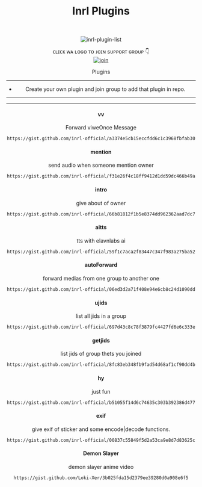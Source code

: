<h1 align="center"> Inrl Plugins </h1>
<div align="center">
<br /> 
<p align="center"> <img src="https://komarev.com/ghpvc/?username=Inrl-official&label=Visitors%20count&color=10d9c3&style=plastic" alt="inrl-plugin-list" /> </p>


ᴄʟɪᴄᴋ ᴡᴀ ʟᴏɢᴏ ᴛᴏ ᴊᴏɪɴ sᴜᴘᴘᴏʀᴛ ɢʀᴏᴜᴘ 👇 
<br> [![join](https://raw.githubusercontent.com/inrl-official/externel-plugins/master/media/inrl.png)](https://chat.whatsapp.com/EznQoeFnVxM8lgF1hraL7K)
  <div align="center"  
<h4 align="center">Plugins</h1>

---

- Create your own plugin and join group to add that plugin in repo.

---

---
<h4 align="center">   vv </h4>

Forward viweOnce Message
```
https://gist.github.com/inrl-official/a3374e5cb15eccfdd6c1c3968fbfab30
```


<h4 align="center">  mention </h4>

send audio when someone mention owner
```
https://gist.github.com/inrl-official/f31e26f4c18ff9412d1dd59dc466b49a
```


<h4 align="center">  intro </h4>

give about of owner
```
https://gist.github.com/inrl-official/66b81812f1b5e8374dd962362aad7dc7
```

<h4 align="center">   aitts </h4>

tts with elavnlabs ai
```
https://gist.github.com/inrl-official/59f1c7aca2f83447c347f983a275ba52
```


<h4 align="center">  autoForward </h4>

forward medias from one group to another one
```
https://gist.github.com/inrl-official/06ed3d2a71f408e94e6cb8c24d1090dd
```


<h4 align="center">  ujids </h4>

list all jids in a group
```
https://gist.github.com/inrl-official/697d43c8c78f3879fc4427fd6e6c333e
```


<h4 align="center">  getjids </h4>

list jids of group thets you joined 
```
https://gist.github.com/inrl-official/8fc83eb348fb9fad54d68af1cf90dd4b
```

<h4 align="center">  hy</h4>

just fun
```
https://gist.github.com/inrl-official/b51055f14d6c74635c303b392386d477
```


<h4 align="center">  exif </h4>

give exif of sticker and some encode|decode functions.
```
https://gist.github.com/inrl-official/00837c55849f5d2a53ca9e8d7d83625c
```



<h4 align="center"> Demon Slayer </h4>

demon slayer anime video
```
https://gist.github.com/Loki-Xer/3b025fda15d2379ee39280d0a908e6f5
```
